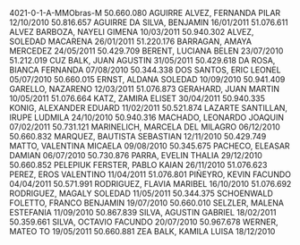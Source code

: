4021-0-1-A-MMObras-M
50.660.080 AGUIRRE ALVEZ, FERNANDA PILAR 12/10/2010
50.816.657 AGUIRRE DA SILVA, BENJAMIN 16/01/2011
51.076.611 ALVEZ BARBOZA, NAYELI GIMENA 10/03/2011
50.940.302 ALVEZ, SOLEDAD MACARENA 26/01/2011
51.220.176 BARRAGAN, AMAYA MERCEDEZ 24/05/2011
50.429.709 BERENT, LUCIANA BELEN 23/07/2010
51.212.019 CUZ BALK, JUAN AGUSTIN 31/05/2011
50.429.618 DA ROSA, BIANCA FERNANDA 07/08/2010
50.344.338 DOS SANTOS, ERIC LEONEL 05/07/2010
50.660.015 ERNST, ALDANA SOLEDAD 10/09/2010
50.941.409 GARELLO, NAZARENO 12/03/2011
51.076.873 GERAHARD, JUAN MARTIN 10/05/2011
51.076.664 KATZ, ZAMIRA ELISET 30/04/2011
50.940.335 KONIG, ALEXANDER EDUARD 11/02/2011
50.521.874 LAZARTE SANTILLAN, IRUPE LUDMILA 24/10/2010
50.940.316 MACHADO, LEONARDO JOAQUIN 07/02/2011
50.731.121 MARINELICH, MARCELA DEL MILAGRO 06/12/2010
50.660.832 MARQUEZ, BAUTISTA SEBASTIAN 12/11/2010
50.429.749 MATTO, VALENTINA MICAELA 09/08/2010
50.345.675 PACHECO, ELEASAR DAMIAN 06/07/2010
50.730.876 PARRA, EVELIN THALIA 29/12/2010
50.660.852 PELEPIUK FERSTER, PABLO KAIAN 26/11/2010
51.076.623 PEREZ, EROS VALENTINO 11/04/2011
51.076.801 PIÑEYRO, KEVIN FACUNDO 04/04/2011
50.571.991 RODRIGUEZ, FLAVIA MARIBEL 16/10/2010
51.076.692 RODRIGUEZ, MAGALY SOLEDAD 11/05/2011
50.344.375 SCHOENWALD FOLETTO, FRANCO BENJAMIN 19/07/2010
50.660.010 SELZLER, MALENA ESTEFANIA 11/09/2010
50.867.839 SILVA, AGUSTIN GABRIEL 18/02/2011
50.359.661 SILVA, OCTAVIO FACUNDO 20/07/2010
50.967.678 WERNER, MATEO TO 19/05/2011
50.660.881 ZEA BALK, KAMILA LUISA 18/12/2010
